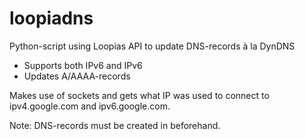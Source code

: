 loopiadns
=========

Python-script using Loopias API to update DNS-records à la DynDNS

* Supports both IPv6 and IPv6
* Updates A/AAAA-records

Makes use of sockets and gets what IP was used to connect to ipv4.google.com and ipv6.google.com.

Note:
DNS-records must be created in beforehand.
